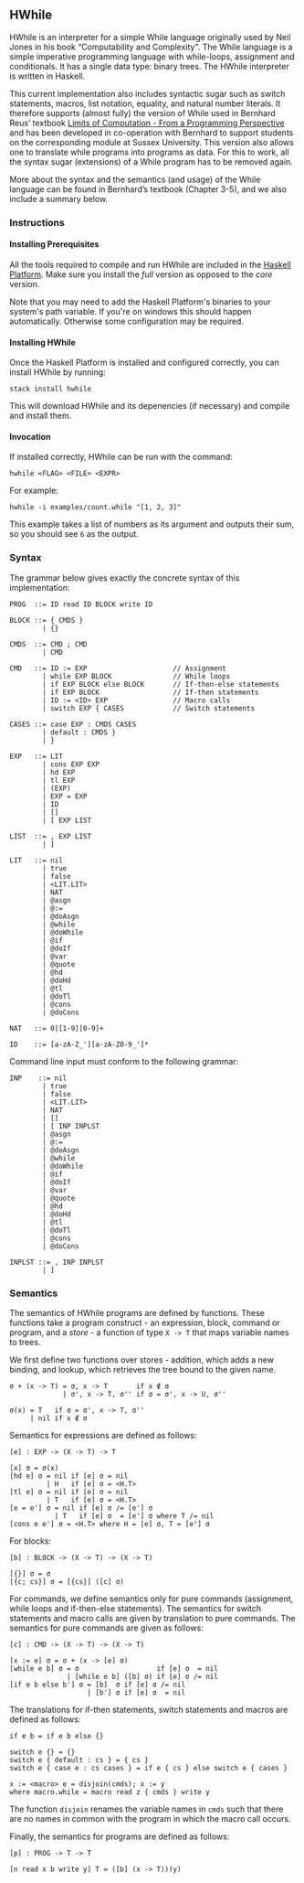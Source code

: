 ## HWhile
HWhile is an interpreter for a simple While language originally used by Neil
Jones in his book “Computability and Complexity". The While language is a simple
imperative programming language with while-loops, assignment and conditionals.
It has a single data type: binary trees. The HWhile interpreter is written in
Haskell.

This current implementation also includes syntactic sugar such as switch
statements, macros, list notation, equality, and natural number literals. It
therefore supports (almost fully) the version of While used in Bernhard Reus’
textbook [Limits of Computation - From a Programming Perspective](http:limits.bernhardreus.com)
and has been developed in co-operation with Bernhard to support students on the
corresponding module at Sussex University.
This version also allows one to translate while programs into programs as data.
For this to work,  all the syntax sugar (extensions) of a While program has to
be removed again.

More about the syntax and the semantics (and usage) of the While language can be
found in Bernhard’s textbook (Chapter 3-5), and we also include a summary below.

### Instructions

#### Installing Prerequisites
All the tools required to compile and run HWhile are included in the
[Haskell Platform](http://www.haskell.org/platform/). Make sure you install the
_full_ version as opposed to the _core_ version.

Note that you may need to add the Haskell Platform's binaries to your system's
path variable. If you're on windows this should happen automatically. Otherwise
some configuration may be required.

#### Installing HWhile
Once the Haskell Platform is installed and configured correctly, you can install
HWhile by running:

    stack install hwhile

This will download HWhile and its depenencies (if necessary) and compile and
install them.

#### Invocation
If installed correctly, HWhile can be run with the command:

    hwhile <FLAG> <FILE> <EXPR>

For example:

    hwhile -i examples/count.while "[1, 2, 3]"

This example takes a list of numbers as its argument and outputs their sum, so
you should see `6` as the output.

### Syntax
The grammar below gives exactly the concrete syntax of this implementation:

    PROG  ::= ID read ID BLOCK write ID

    BLOCK ::= { CMDS }
            | {}

    CMDS  ::= CMD ; CMD
            | CMD

    CMD   ::= ID := EXP                     // Assignment
            | while EXP BLOCK               // While loops
            | if EXP BLOCK else BLOCK       // If-then-else statements
            | if EXP BLOCK                  // If-then statements
            | ID := <ID> EXP                // Macro calls
            | switch EXP { CASES            // Switch statements

    CASES ::= case EXP : CMDS CASES
            | default : CMDS }
            | }

    EXP   ::= LIT
            | cons EXP EXP
            | hd EXP
            | tl EXP
            | (EXP)
            | EXP = EXP
            | ID
            | []
            | [ EXP LIST

    LIST  ::= , EXP LIST
            | ]

    LIT   ::= nil
            | true
            | false
            | <LIT.LIT>
            | NAT
            | @asgn
            | @:=
            | @doAsgn
            | @while
            | @doWhile
            | @if
            | @doIf
            | @var
            | @quote
            | @hd
            | @doHd
            | @tl
            | @doTl
            | @cons
            | @doCons

    NAT   ::= 0|[1-9][0-9]+

    ID    ::= [a-zA-Z_'][a-zA-Z0-9_']*

Command line input must conform to the following grammar:

    INP    ::= nil
            | true
            | false
            | <LIT.LIT>
            | NAT
            | []
            | [ INP INPLST
            | @asgn
            | @:=
            | @doAsgn
            | @while
            | @doWhile
            | @if
            | @doIf
            | @var
            | @quote
            | @hd
            | @doHd
            | @tl
            | @doTl
            | @cons
            | @doCons

    INPLST ::= , INP INPLST
            | ]

### Semantics
The semantics of HWhile programs are defined by functions. These functions take
a program construct - an expression, block, command or program, and a _store_ -
a function of type `X -> T` that maps variable names to trees.

We first define two functions over stores - addition, which adds a new binding,
and lookup, which retrieves the tree bound to the given name.

    σ + (x -> T) = σ, x -> T       if x ∉ σ
                 | σ', x -> T, σ'' if σ = σ', x -> U, σ''

    σ(x) = T   if σ = σ', x -> T, σ''
         | nil if x ∉ σ

Semantics for expressions are defined as follows:

    [e] : EXP -> (X -> T) -> T

    [x] σ = σ(x)
    [hd e] σ = nil if [e] σ = nil
             | H   if [e] σ = <H.T>
    [tl e] σ = nil if [e] σ = nil
             | T   if [e] σ = <H.T>
    [e = e'] σ = nil if [e] σ /= [e'] σ
               | T   if [e] σ  = [e'] σ where T /= nil
    [cons e e'] σ = <H.T> where H = [e] σ, T = [e'] σ

For blocks:

    [b] : BLOCK -> (X -> T) -> (X -> T)

    [{}] σ = σ
    [{c; cs}] σ = [{cs}] ([c] σ)

For commands, we define semantics only for pure commands (assignment, while
loops and if-then-else statements). The semantics for switch statements and
macro calls are given by translation to pure commands. The semantics for pure
commands are given as follows:

    [c] : CMD -> (X -> T) -> (X -> T)

    [x := e] σ = σ + (x -> [e] σ)
    [while e b] σ = σ                   if [e] σ  = nil
                  | [while e b] ([b] σ) if [e] σ /= nil
    [if e b else b'] σ = [b]  σ if [e] σ /= nil
                       | [b'] σ if [e] σ  = nil

The translations for if-then statements, switch statements and macros are
defined as follows:

    if e b = if e b else {}

    switch e {} = {}
    switch e { default : cs } = { cs }
    switch e { case e : cs cases } = if e { cs } else switch e { cases }

    x := <macro> e = disjoin(cmds); x := y
    where macro.while = macro read z { cmds } write y

The function `disjoin` renames the variable names in `cmds` such that there are
no names in common with the program in which the macro call occurs.

Finally, the semantics for programs are defined as follows:

    [p] : PROG -> T -> T

    [n read x b write y] T = ([b] (x -> T))(y)
